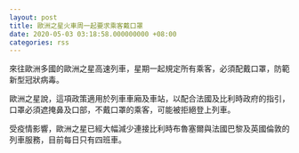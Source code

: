 ```yaml
---
layout: post
title: 歐洲之星火車周一起要求乘客戴口罩
date: 2020-05-03 03:18:58.000000000 +08:00
categories: rss
---
```


來往歐洲多國的歐洲之星高速列車，星期一起規定所有乘客，必須配戴口罩，防範新型冠狀病毒。

歐洲之星說，這項政策適用於列車車廂及車站，以配合法國及比利時政府的指引，口罩必須遮掩鼻及口部，不戴口罩的乘客，可能被拒絕登上列車。

受疫情影響，歐洲之星已經大幅減少連接比利時布魯塞爾與法國巴黎及英國倫敦的列車服務，目前每日只有四班車。
